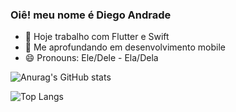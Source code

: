 ### Oiê! meu nome é Diego Andrade

- 🔭 Hoje trabalho com Flutter e Swift
- 🌱 Me aprofundando em desenvolvimento mobile
- 😄 Pronouns: Ele/Dele - Ela/Dela

![Anurag's GitHub stats](https://github-readme-stats.vercel.app/api?username=diandrade&show_icons=true&theme=radical)

![Top Langs](https://github-readme-stats.vercel.app/api/top-langs/?username=diandrade&hide_progress=false)
